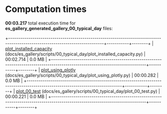

# Computation times

**00:03.217** total execution time for **es_gallery_generated_gallery_00_typical_day** files:

+-----------------------------------------------------------------------------------------------------------------------------+-----------+--------+
| [plot_installed_capacity](./plot_installed_capacity.md) (docs/es_gallery/scripts/00_typical_day/plot_installed_capacity.py) | 00:02.714 | 0.0 MB |
+-----------------------------------------------------------------------------------------------------------------------------+-----------+--------+
| [plot_using_plotly](./plot_using_plotly.md) (docs/es_gallery/scripts/00_typical_day/plot_using_plotly.py)                   | 00:00.282 | 0.0 MB |
+-----------------------------------------------------------------------------------------------------------------------------+-----------+--------+
| [plot_00_test](./plot_00_test.md) (docs/es_gallery/scripts/00_typical_day/plot_00_test.py)                                  | 00:00.221 | 0.0 MB |
+-----------------------------------------------------------------------------------------------------------------------------+-----------+--------+
